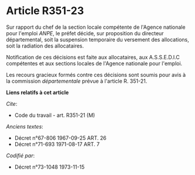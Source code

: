 # Article R351-23

Sur rapport du chef de la section locale compétente de l'Agence nationale pour l'emploi *ANPE*, le préfet décide, sur
proposition du directeur départemental, soit la suspension temporaire du versement des allocations, soit la radiation des
allocataires.

Notification de ces décisions est faite aux allocataires, aux A.S.S.E.D.I.C compétentes et aux sections locales de l'Agence
nationale pour l'emploi.

Les recours gracieux formés contre ces décisions sont soumis pour avis à la commission *départementale* prévue à l'article R.
351-21.

**Liens relatifs à cet article**

_Cite_:

  - Code du travail - art. R351-21 (M)

_Anciens textes_:

  - Décret n°67-806 1967-09-25 ART. 26
  - Décret n°71-693 1971-08-17 ART. 7

_Codifié par_:

  - Décret n°73-1048 1973-11-15
